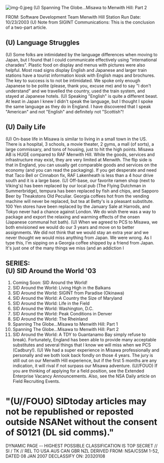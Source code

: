 ![img-0.jpeg](img-0.jpeg)
(U) Spanning The Globe...Misawa to Menwith Hill: Part 2

FROM:
Software Development Team Menwith Hill Station Run Date: 10/23/2003
(U) Note from SIGINT Communications: This is the conclusion of a two-part article.

## (U) Language Struggles

(U) Some folks are intimidated by the language differences when moving to Japan, but I found that I could communicate effectively using "international charades". Plastic food on display and menus with pictures were also helpful. Most road signs display English and Japanese and larger train stations have a tourist information kiosk with English maps and brochures. The key to success is to not be intimidated. We spoke only enough Japanese to be polite (please, thank you, excuse me) and to say "I don't understand" and we travelled the country, used the train system, and stayed at Japanese hotels.
(U) Speaking "English" is quite a different beast. At least in Japan I knew I didn't speak the language, but I thought I spoke the same language as they do in England. I have discovered that I speak "American" and not "English" and definitely not "Scottish"!

## (U) Daily Life

(U) On-base life in Misawa is similar to living in a small town in the US. There is a hospital, 3 schools, a movie theater, 2 gyms, a mall (of sorts), a large commissary, and tons of housing, just to hit the high points. Misawa AB is HUGE compared to RAF Menwith Hill. While the goods, services and infrastructure may exist, they are very limited at Menwith. The flip side is that in England, you can usually get comparable goods and services on the economy (and you can read the packaging). If you get desperate and need that Taco Bell or Cinnabon fix, RAF Lakenheath is less than a 4 hour drive south and it is a large base.
(U) Off-base, our favorite ramen shop (next to Viking's) has been replaced by our local pub (The Flying Dutchman in
Summerbridge), tempura has been replaced by fish and chips, and Sapporo Beer by Theakstons Old Peculiar. Georgia coffees hot from the vending machine will never be replaced, but tea at Betty's is a pleasant substitute. 100 Yen stores have been replaced by the January Sale at Harrods, and Tokyo never had a chance against London. We do wish there was a way to package and export the relaxing and warming effects of the onsen (Japanese communal hot bath).
(U) When we agreed to PCS to Misawa, we both envisioned we would do our 3 years and move on to better assignments. We did not think that we would stay an extra year and we never thought we would miss anything from Japan. We were wrong. As I type this, I'm sipping on a Georgia coffee shipped by a friend from Japan. It's just one of the many things we miss (and an addiction I

## SERIES: <br> (U) SID Around the World '03

1. Coming Soon: SID Around the World!
2. SID Around the World: Living High in the Balkans
3. SID Around the World: SIGINT from Paradise (Okinawa)
4. SID Around the World: A Country the Size of Maryland
5. SID Around the World: Life in the Field
6. SID Around the World: Washington, D.C.
7. SID Around the World: Peak Conditions in Denver
8. SID Around the World: The Rheinland
9. Spanning The Globe...Misawa to Menwith Hill: Part 1
10. Spanning The Globe...Misawa to Menwith Hill: Part 2
11. SID Around the World: A TDY to Guantanamo Bay
simply refuse to break). Fortunately, England has been able to provide many acceptable substitutes and several things that I know we will miss when we PCS (Cadbury!).
(U) We had a super experience in Misawa professionally and personally and we both look back fondly on those 4 years. The jury is still out on our Menwith Hill experience, but if the first 5 months are any indication, it will rival if not surpass our Misawa adventure.
(U//FOUO) If you are thinking of applying for a field position, see the Extended Enterprise Vacancy Announcements. Also, see the NSA Daily article on Field Recruiting Events.

# "(U//FOUO) SIDtoday articles may not be republished or reposted outside NSANet without the consent of $\mathbf{S 0 1 2 1}$ (DL sid comms)." 

DYNAMIC PAGE -- HIGHEST POSSIBLE CLASSIFICATION IS
TOP SECRET // SI / TK // REL TO USA AUS CAN GBR NZL
DERIVED FROM: NSA/CSSM 1-52, DATED 08 JAN 2007 DECLASSIFY ON: 20320108
